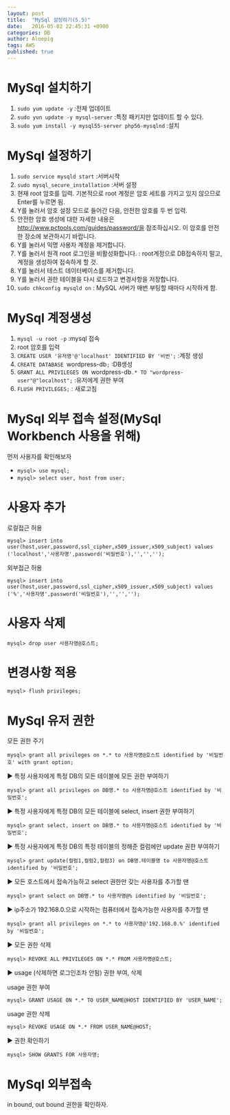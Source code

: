 ```yaml
---
layout: post
title:  "MySql 설정하기(5.5)"
date:   2016-05-02 22:45:31 +0900
categories: DB
author: Aloepig
tags: AWS
published: true
---
```

MySql 설치하기
==============
1. `sudo yum update -y` :전체 업데이트
2. `sudo yun update -y mysql-server` :특정 패키지만 업데이트 할 수 있다.
3. `sudo yum install -y mysql55-server php56-mysqlnd` :설치

MySql 설정하기
==============
1. `sudo service mysqld start` :서버시작
2. `sudo mysql_secure_installation` :서버 설정
3. 현재 root 암호를 입력. 기본적으로 root 계정은 암호 세트를 가지고 있지 않으므로 Enter를 누르면 됨.
4. Y를 눌러서 암호 설정 모드로 들어간 다음, 안전한 암호를 두 번 입력. 
5. 안전한 암호 생성에 대한 자세한 내용은 http://www.pctools.com/guides/password/을 참조하십시오. 이 암호를 안전한 장소에 보관하시기 바랍니다.
6. Y를 눌러서 익명 사용자 계정을 제거합니다.
7. Y를 눌러서 원격 root 로그인을 비활성화합니다. : root계정으로 DB접속하지 말고, 계정을 생성하여 접속하게 할 것.
8. Y를 눌러서 테스트 데이터베이스를 제거합니다.
9. Y를 눌러서 권한 테이블을 다시 로드하고 변경사항을 저장합니다.
10. `sudo chkconfig mysqld on` : MySQL 서버가 매번 부팅할 때마다 시작하게 함.

MySql 계정생성
==============
1. `mysql -u root -p` :mysql 접속
2. root 암호를 입력
3. `CREATE USER '유저명'@'localhost' IDENTIFIED BY '비번';` :계정 생성
4. `CREATE DATABASE `wordpress-db`;` :DB생성
5. `GRANT ALL PRIVILEGES ON `wordpress-db`.* TO "wordpress-user"@"localhost";` :유저에게 권한 부여
6. `FLUSH PRIVILEGES;` : 새로고침

MySql 외부 접속 설정(MySql Workbench 사용을 위해)
==============
먼저 사용자를 확인해보자
* `mysql> use mysql;`
* `mysql> select user, host from user;`

사용자 추가
===========
로컬접근 허용

`mysql> insert into user(host,user,password,ssl_cipher,x509_issuer,x509_subject) values ('localhost','사용자명',password('비밀번호'),'','','');`

외부접근 허용

`mysql> insert into user(host,user,password,ssl_cipher,x509_issuer,x509_subject) values ('%','사용자명',password('비밀번호'),'','','');`

사용자 삭제
===========
`mysql> drop user 사용자명@호스트;`

변경사항 적용
============
`mysql> flush privileges;`

MySql 유저 권한
===============
모든 권한 주기

`mysql> grant all privileges on *.* to 사용자명@호스트 identified by '비밀번호' with grant option;`

▶ 특정 사용자에게 특정 DB의 모든 테이블에 모든 권한 부여하기

`mysql> grant all privileges on DB명.* to 사용자명@호스트 identified by '비밀번호';`

▶ 특정 사용자에게 특정 DB의 모든 테이블에 select, insert 권한 부여하기

`mysql> grant select, insert on DB명.* to 사용자명@호스트 identified by '비밀번호';`

▶ 특정 사용자에게 특정 DB의 특정 테이블의 정해준 컬럼에만 update 권한 부여하기

`mysql> grant update(컬럼1,컬럼2,컬럼3) on DB명.테이블명 to 사용자명@호스트 identified by '비밀번호';`

▶ 모든 호스트에서 접속가능하고 select 권한만 갖는 사용자를 추가할 땐

`mysql> grant select on DB명.* to 사용자명@% identified by '비밀번호';`

▶ ip주소가 192.168.0.으로 시작하는 컴퓨터에서 접속가능한 사용자를 추가할 땐

`mysql> grant all privileges on *.* to 사용자명@'192.168.0.%' identified by '비밀번호';`

▶ 모든 권한 삭제

`mysql> REVOKE ALL PRIVILEGES ON *.* FROM 사용자명@호스트;`

▶ usage (삭제하면 로그인조차 안됨) 권한 부여, 삭제

usage 권한 부여

`mysql> GRANT USAGE ON *.* TO USER_NAME@HOST IDENTIFIED BY 'USER_NAME';`

usage 권한 삭제

`mysql> REVOKE USAGE ON *.* FROM USER_NAME@HOST;`

▶ 권한 확인하기

`mysql> SHOW GRANTS FOR 사용자명;`

MySql 외부접속
===============
in bound, out bound 권한을 확인하자.
